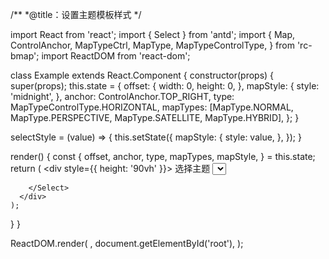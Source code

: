 /**
 *@title：设置主题模板样式
 */

import React from 'react';
import { Select } from 'antd';
import {
  Map,
  ControlAnchor,
  MapTypeCtrl,
  MapType,
  MapTypeControlType,
} from 'rc-bmap';
import ReactDOM from 'react-dom';

class Example extends React.Component {
  constructor(props) {
    super(props);
    this.state = {
      offset: {
        width: 0,
        height: 0,
      },
      mapStyle: {
        style: 'midnight',
      },
      anchor: ControlAnchor.TOP_RIGHT,
      type: MapTypeControlType.HORIZONTAL,
      mapTypes: [MapType.NORMAL, MapType.PERSPECTIVE, MapType.SATELLITE, MapType.HYBRID],
    };
  }

  selectStyle = (value) => {
    this.setState({
      mapStyle: {
        style: value,
      },
    });
  }

  render() {
    const {
      offset, anchor, type, mapTypes, mapStyle,
    } = this.state;
    return (
      <div style={{ height: '90vh' }}>
        <Map
          ak="dbLUj1nQTvDvKXkov5fhnH5HIE88RUEO"
          scrollWheelZoom
          mapStyle={mapStyle}
        >
          <MapTypeCtrl
            offset={offset}
            anchor={anchor}
            type={type}
            mapTypes={mapTypes}
          />
        </Map>
        选择主题
        <Select defaultValue="midnight" onChange={this.selectStyle}>
          <Select.Option value="normal">默认地图样式</Select.Option>
          <Select.Option value="light">清新蓝风格</Select.Option>
          <Select.Option value="dark">黑夜风格</Select.Option>
          <Select.Option value="realert">红色警戒风格</Select.Option>
          <Select.Option value="googlelite">精简风格</Select.Option>
          <Select.Option value="grassgreen">自然绿风格</Select.Option>
          <Select.Option value="midnight">午夜蓝风格</Select.Option>
          <Select.Option value="pink">浪漫粉风格</Select.Option>
          <Select.Option value="darkgreen">青春绿风格</Select.Option>
          <Select.Option value="bluish">清新蓝绿风格</Select.Option>
          <Select.Option value="grayscale">高端灰风格</Select.Option>
          <Select.Option value="hardedge">强边界风格</Select.Option>

        </Select>
      </div>
    );
  }
}

ReactDOM.render(
  <Example />,
  document.getElementById('root'),
);
